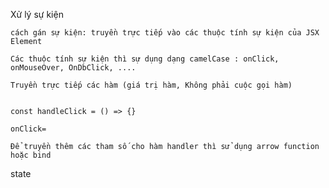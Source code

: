 Xử lý sự kiện 

	cách gán sự kiện: truyền trực tiếp vào các thuộc tính sự kiện của JSX Element
	
	Các thuộc tính sự kiện thì sự dụng dạng camelCase : onClick, onMouseOver, OnDbClick, ....

	Truyền trực tiếp các hàm (giá trị hàm, Không phải cuộc gọi hàm)


    const handleClick = () => {}

    onClick=

	Để truyền thêm các tham số cho hàm handler thì sử dụng arrow function hoặc bind




state